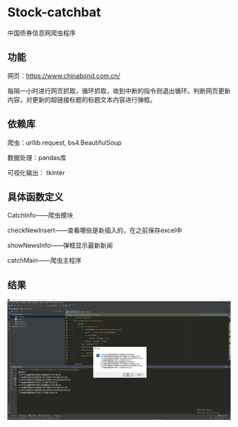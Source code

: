 # Stock-catchbat
中国债券信息网爬虫程序

## 功能
网页：https://www.chinabond.com.cn/

每隔一小时进行网页抓取，循环抓取，收到中断的指令则退出循环。判断网页更新内容，对更新的超链接标题的标题文本内容进行弹框。

## 依赖库
爬虫：urllib.request, bs4.BeautifulSoup

数据处理：pandas库

可视化输出： tkinter

## 具体函数定义
CatchInfo——爬虫模块

checkNewInsert——查看哪些是新插入的，在之前保存excel中

showNewsInfo——弹框显示最新新闻

catchMain——爬虫主程序

## 结果
![Result](https://github.com/tomqingo/Stock-catchbat/blob/main/result.png)


